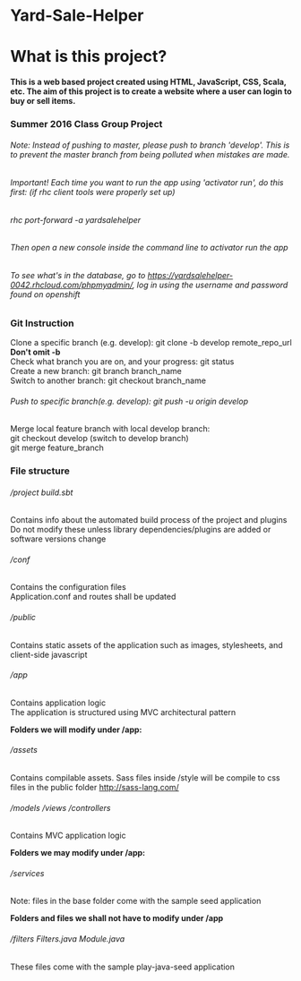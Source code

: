 # Yard-Sale-Helper

# What is this project?
#### This is a web based project created using HTML, JavaScript, CSS, Scala, etc. The aim of this project is to create a website where a user can login to buy or sell items.  

### Summer 2016 Class Group Project
###### Note: Instead of pushing to master, please push to branch 'develop'. This is to prevent the master branch from being polluted when mistakes are made.

###### Important! Each time you want to run the app using 'activator run', do this first: (if rhc client tools were properly set up)  
###### rhc port-forward -a yardsalehelper
###### Then open a new console inside the command line to activator run the app
###### To see what's in the database, go to https://yardsalehelper-0042.rhcloud.com/phpmyadmin/, log in using the username and password found on openshift

### Git Instruction 
Clone a specific branch (e.g. develop): git clone -b develop remote_repo_url **Don't omit -b**  
Check what branch you are on, and your progress: git status  
Create a new branch: git branch branch_name  
Switch to another branch: git checkout branch_name  
  
###### Push to specific branch(e.g. develop): git push -u origin develop  
  
Merge local feature branch with local develop branch:  
git checkout develop (switch to develop branch)  
git merge feature_branch  

### File structure

###### /project build.sbt
Contains info about the automated build process of the project and plugins  
Do not modify these unless library dependencies/plugins are added or software versions change  

###### /conf
Contains the configuration files  
Application.conf and routes shall be updated  

###### /public
Contains static assets of the application such as images, stylesheets, and client-side javascript

###### /app
Contains application logic  
The application is structured using MVC architectural pattern  

**Folders we will modify under /app:**
###### /assets
Contains compilable assets. Sass files inside /style will be compile to css files in the public folder
http://sass-lang.com/  
###### /models /views /controllers
Contains MVC application logic  

**Folders we may modify under /app:**
###### /services
Note: files in the base folder come with the sample seed application  

**Folders and files we shall not have to modify under /app**
###### /filters Filters.java Module.java
These files come with the sample play-java-seed application  
